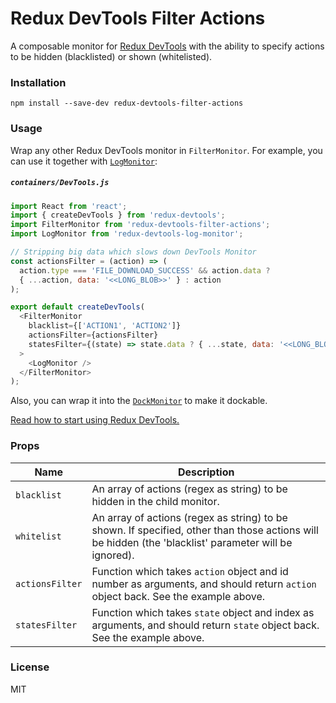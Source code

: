 Redux DevTools Filter Actions
==============================

A composable monitor for [Redux DevTools](https://github.com/gaearon/redux-devtools) with the ability to specify actions to be hidden (blacklisted) or shown (whitelisted).

### Installation

```
npm install --save-dev redux-devtools-filter-actions
```

### Usage

Wrap any other Redux DevTools monitor in `FilterMonitor`. For example, you can use it together with [`LogMonitor`](https://github.com/gaearon/redux-devtools-log-monitor):

##### `containers/DevTools.js`

```js
import React from 'react';
import { createDevTools } from 'redux-devtools';
import FilterMonitor from 'redux-devtools-filter-actions';
import LogMonitor from 'redux-devtools-log-monitor';

// Stripping big data which slows down DevTools Monitor
const actionsFilter = (action) => (
  action.type === 'FILE_DOWNLOAD_SUCCESS' && action.data ?
  { ...action, data: '<<LONG_BLOB>>' } : action
);

export default createDevTools(
  <FilterMonitor
    blacklist={['ACTION1', 'ACTION2']}
    actionsFilter={actionsFilter}
    statesFilter={(state) => state.data ? { ...state, data: '<<LONG_BLOB>>' } : state}
  >
    <LogMonitor />
  </FilterMonitor>
);
```

Also, you can wrap it into the [`DockMonitor`](https://github.com/gaearon/redux-devtools-dock-monitor) to make it dockable.

[Read how to start using Redux DevTools.](https://github.com/gaearon/redux-devtools)

### Props

Name                  | Description
-------------         | -------------
`blacklist`           | An array of actions (regex as string) to be hidden in the child monitor.
`whitelist`           | An array of actions (regex as string) to be shown. If specified, other than those actions will be hidden (the 'blacklist' parameter will be ignored).
`actionsFilter`       | Function which takes `action` object and id number as arguments, and should return `action` object back. See the example above.
`statesFilter`        | Function which takes `state` object and index as arguments, and should return `state` object back. See the example above.

### License

MIT
